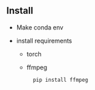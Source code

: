 #

## Install
- Make conda env

- install requirements
  - torch

  - ffmpeg
    ```bash
      pip install ffmpeg
    ```